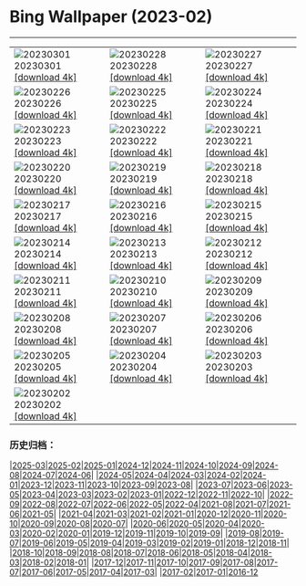 # Bing Wallpaper (2023-02)
**************

<table><tr><td><img src="https://www.bing.com/th?id=OHR.LuebeckCityGate_ZH-CN4618826141_1920x1080.jpg" alt="20230301"> 20230301 <a href="https://www.bing.com/th?id=OHR.LuebeckCityGate_ZH-CN4618826141_UHD.jpg">[download 4k]</a></td><td><img src="https://www.bing.com/th?id=OHR.AtraniAmalfi_ZH-CN6391731688_1920x1080.jpg" alt="20230228"> 20230228 <a href="https://www.bing.com/th?id=OHR.AtraniAmalfi_ZH-CN6391731688_UHD.jpg">[download 4k]</a></td><td><img src="https://www.bing.com/th?id=OHR.PolarBearFrost_ZH-CN5918160947_1920x1080.jpg" alt="20230227"> 20230227 <a href="https://www.bing.com/th?id=OHR.PolarBearFrost_ZH-CN5918160947_UHD.jpg">[download 4k]</a></td></tr><tr><td><img src="https://www.bing.com/th?id=OHR.CanopyPeru_ZH-CN5659581553_1920x1080.jpg" alt="20230226"> 20230226 <a href="https://www.bing.com/th?id=OHR.CanopyPeru_ZH-CN5659581553_UHD.jpg">[download 4k]</a></td><td><img src="https://www.bing.com/th?id=OHR.BryceAnniv_ZH-CN5305245786_1920x1080.jpg" alt="20230225"> 20230225 <a href="https://www.bing.com/th?id=OHR.BryceAnniv_ZH-CN5305245786_UHD.jpg">[download 4k]</a></td><td><img src="https://www.bing.com/th?id=OHR.RichmondParkDuck_ZH-CN4956127005_1920x1080.jpg" alt="20230224"> 20230224 <a href="https://www.bing.com/th?id=OHR.RichmondParkDuck_ZH-CN4956127005_UHD.jpg">[download 4k]</a></td></tr><tr><td><img src="https://www.bing.com/th?id=OHR.BabblingBrook_ZH-CN9371346787_1920x1080.jpg" alt="20230223"> 20230223 <a href="https://www.bing.com/th?id=OHR.BabblingBrook_ZH-CN9371346787_UHD.jpg">[download 4k]</a></td><td><img src="https://www.bing.com/th?id=OHR.FriedensglockeFichtelberg_ZH-CN5510489151_1920x1080.jpg" alt="20230222"> 20230222 <a href="https://www.bing.com/th?id=OHR.FriedensglockeFichtelberg_ZH-CN5510489151_UHD.jpg">[download 4k]</a></td><td><img src="https://www.bing.com/th?id=OHR.MardiGrasNOLA_ZH-CN9628788934_1920x1080.jpg" alt="20230221"> 20230221 <a href="https://www.bing.com/th?id=OHR.MardiGrasNOLA_ZH-CN9628788934_UHD.jpg">[download 4k]</a></td></tr><tr><td><img src="https://www.bing.com/th?id=OHR.Itaimbezinho_ZH-CN5641449623_1920x1080.jpg" alt="20230220"> 20230220 <a href="https://www.bing.com/th?id=OHR.Itaimbezinho_ZH-CN5641449623_UHD.jpg">[download 4k]</a></td><td><img src="https://www.bing.com/th?id=OHR.MauiWhale_ZH-CN6664793962_1920x1080.jpg" alt="20230219"> 20230219 <a href="https://www.bing.com/th?id=OHR.MauiWhale_ZH-CN6664793962_UHD.jpg">[download 4k]</a></td><td><img src="https://www.bing.com/th?id=OHR.EbenIceCave_ZH-CN6035107581_1920x1080.jpg" alt="20230218"> 20230218 <a href="https://www.bing.com/th?id=OHR.EbenIceCave_ZH-CN6035107581_UHD.jpg">[download 4k]</a></td></tr><tr><td><img src="https://www.bing.com/th?id=OHR.BirdcountAllen_ZH-CN4029022734_1920x1080.jpg" alt="20230217"> 20230217 <a href="https://www.bing.com/th?id=OHR.BirdcountAllen_ZH-CN4029022734_UHD.jpg">[download 4k]</a></td><td><img src="https://www.bing.com/th?id=OHR.FireFallYosemite_ZH-CN3351604820_1920x1080.jpg" alt="20230216"> 20230216 <a href="https://www.bing.com/th?id=OHR.FireFallYosemite_ZH-CN3351604820_UHD.jpg">[download 4k]</a></td><td><img src="https://www.bing.com/th?id=OHR.HippoDayChobe_ZH-CN2883647954_1920x1080.jpg" alt="20230215"> 20230215 <a href="https://www.bing.com/th?id=OHR.HippoDayChobe_ZH-CN2883647954_UHD.jpg">[download 4k]</a></td></tr><tr><td><img src="https://www.bing.com/th?id=OHR.OtaruIgloo_ZH-CN2078929256_1920x1080.jpg" alt="20230214"> 20230214 <a href="https://www.bing.com/th?id=OHR.OtaruIgloo_ZH-CN2078929256_UHD.jpg">[download 4k]</a></td><td><img src="https://www.bing.com/th?id=OHR.MoonValley_ZH-CN1906470869_1920x1080.jpg" alt="20230213"> 20230213 <a href="https://www.bing.com/th?id=OHR.MoonValley_ZH-CN1906470869_UHD.jpg">[download 4k]</a></td><td><img src="https://www.bing.com/th?id=OHR.BoobyDarwinDay_ZH-CN9917306809_1920x1080.jpg" alt="20230212"> 20230212 <a href="https://www.bing.com/th?id=OHR.BoobyDarwinDay_ZH-CN9917306809_UHD.jpg">[download 4k]</a></td></tr><tr><td><img src="https://www.bing.com/th?id=OHR.DarkSkiesDV_ZH-CN1076500221_1920x1080.jpg" alt="20230211"> 20230211 <a href="https://www.bing.com/th?id=OHR.DarkSkiesDV_ZH-CN1076500221_UHD.jpg">[download 4k]</a></td><td><img src="https://www.bing.com/th?id=OHR.EpidaurusGreece_ZH-CN0640135476_1920x1080.jpg" alt="20230210"> 20230210 <a href="https://www.bing.com/th?id=OHR.EpidaurusGreece_ZH-CN0640135476_UHD.jpg">[download 4k]</a></td><td><img src="https://www.bing.com/th?id=OHR.LowerAntelopeAZ_ZH-CN4758496750_1920x1080.jpg" alt="20230209"> 20230209 <a href="https://www.bing.com/th?id=OHR.LowerAntelopeAZ_ZH-CN4758496750_UHD.jpg">[download 4k]</a></td></tr><tr><td><img src="https://www.bing.com/th?id=OHR.EileanDonanDawn_ZH-CN0383017858_1920x1080.jpg" alt="20230208"> 20230208 <a href="https://www.bing.com/th?id=OHR.EileanDonanDawn_ZH-CN0383017858_UHD.jpg">[download 4k]</a></td><td><img src="https://www.bing.com/th?id=OHR.MedievalLabro_ZH-CN0015356188_1920x1080.jpg" alt="20230207"> 20230207 <a href="https://www.bing.com/th?id=OHR.MedievalLabro_ZH-CN0015356188_UHD.jpg">[download 4k]</a></td><td><img src="https://www.bing.com/th?id=OHR.WaitangiFjordlandNP_ZH-CN9436140228_1920x1080.jpg" alt="20230206"> 20230206 <a href="https://www.bing.com/th?id=OHR.WaitangiFjordlandNP_ZH-CN9436140228_UHD.jpg">[download 4k]</a></td></tr><tr><td><img src="https://www.bing.com/th?id=OHR.YearRabbit_ZH-CN2751166096_1920x1080.jpg" alt="20230205"> 20230205 <a href="https://www.bing.com/th?id=OHR.YearRabbit_ZH-CN2751166096_UHD.jpg">[download 4k]</a></td><td><img src="https://www.bing.com/th?id=OHR.Lichun2023_ZH-CN7842399047_1920x1080.jpg" alt="20230204"> 20230204 <a href="https://www.bing.com/th?id=OHR.Lichun2023_ZH-CN7842399047_UHD.jpg">[download 4k]</a></td><td><img src="https://www.bing.com/th?id=OHR.QuebecFrontenac_ZH-CN9519096458_1920x1080.jpg" alt="20230203"> 20230203 <a href="https://www.bing.com/th?id=OHR.QuebecFrontenac_ZH-CN9519096458_UHD.jpg">[download 4k]</a></td></tr><tr><td><img src="https://www.bing.com/th?id=OHR.GroundhogThree_ZH-CN6720558481_1920x1080.jpg" alt="20230202"> 20230202 <a href="https://www.bing.com/th?id=OHR.GroundhogThree_ZH-CN6720558481_UHD.jpg">[download 4k]</a></td><td></td><td></td></tr></table>

### 历史归档：

|[2025-03](/../2025-03/2025-03.md)|[2025-02](/../2025-02/2025-02.md)|[2025-01](/../2025-01/2025-01.md)|[2024-12](/../2024-12/2024-12.md)|[2024-11](/../2024-11/2024-11.md)|[2024-10](/../2024-10/2024-10.md)|[2024-09](/../2024-09/2024-09.md)|[2024-08](/../2024-08/2024-08.md)|[2024-07](/../2024-07/2024-07.md)|[2024-06](/../2024-06/2024-06.md)|
|[2024-05](/../2024-05/2024-05.md)|[2024-04](/../2024-04/2024-04.md)|[2024-03](/../2024-03/2024-03.md)|[2024-02](/../2024-02/2024-02.md)|[2024-01](/../2024-01/2024-01.md)|[2023-12](/../2023-12/2023-12.md)|[2023-11](/../2023-11/2023-11.md)|[2023-10](/../2023-10/2023-10.md)|[2023-09](/../2023-09/2023-09.md)|[2023-08](/../2023-08/2023-08.md)|
|[2023-07](/../2023-07/2023-07.md)|[2023-06](/../2023-06/2023-06.md)|[2023-05](/../2023-05/2023-05.md)|[2023-04](/../2023-04/2023-04.md)|[2023-03](/../2023-03/2023-03.md)|[2023-02](/2023-02.md)|[2023-01](/../2023-01/2023-01.md)|[2022-12](/../2022-12/2022-12.md)|[2022-11](/../2022-11/2022-11.md)|[2022-10](/../2022-10/2022-10.md)|
|[2022-09](/../2022-09/2022-09.md)|[2022-08](/../2022-08/2022-08.md)|[2022-07](/../2022-07/2022-07.md)|[2022-06](/../2022-06/2022-06.md)|[2022-05](/../2022-05/2022-05.md)|[2022-04](/../2022-04/2022-04.md)|[2021-08](/../2021-08/2021-08.md)|[2021-07](/../2021-07/2021-07.md)|[2021-06](/../2021-06/2021-06.md)|[2021-05](/../2021-05/2021-05.md)|
|[2021-04](/../2021-04/2021-04.md)|[2021-03](/../2021-03/2021-03.md)|[2021-02](/../2021-02/2021-02.md)|[2021-01](/../2021-01/2021-01.md)|[2020-12](/../2020-12/2020-12.md)|[2020-11](/../2020-11/2020-11.md)|[2020-10](/../2020-10/2020-10.md)|[2020-09](/../2020-09/2020-09.md)|[2020-08](/../2020-08/2020-08.md)|[2020-07](/../2020-07/2020-07.md)|
|[2020-06](/../2020-06/2020-06.md)|[2020-05](/../2020-05/2020-05.md)|[2020-04](/../2020-04/2020-04.md)|[2020-03](/../2020-03/2020-03.md)|[2020-02](/../2020-02/2020-02.md)|[2020-01](/../2020-01/2020-01.md)|[2019-12](/../2019-12/2019-12.md)|[2019-11](/../2019-11/2019-11.md)|[2019-10](/../2019-10/2019-10.md)|[2019-09](/../2019-09/2019-09.md)|
|[2019-08](/../2019-08/2019-08.md)|[2019-07](/../2019-07/2019-07.md)|[2019-06](/../2019-06/2019-06.md)|[2019-05](/../2019-05/2019-05.md)|[2019-04](/../2019-04/2019-04.md)|[2019-03](/../2019-03/2019-03.md)|[2019-02](/../2019-02/2019-02.md)|[2019-01](/../2019-01/2019-01.md)|[2018-12](/../2018-12/2018-12.md)|[2018-11](/../2018-11/2018-11.md)|
|[2018-10](/../2018-10/2018-10.md)|[2018-09](/../2018-09/2018-09.md)|[2018-08](/../2018-08/2018-08.md)|[2018-07](/../2018-07/2018-07.md)|[2018-06](/../2018-06/2018-06.md)|[2018-05](/../2018-05/2018-05.md)|[2018-04](/../2018-04/2018-04.md)|[2018-03](/../2018-03/2018-03.md)|[2018-02](/../2018-02/2018-02.md)|[2018-01](/../2018-01/2018-01.md)|
|[2017-12](/../2017-12/2017-12.md)|[2017-11](/../2017-11/2017-11.md)|[2017-10](/../2017-10/2017-10.md)|[2017-09](/../2017-09/2017-09.md)|[2017-08](/../2017-08/2017-08.md)|[2017-07](/../2017-07/2017-07.md)|[2017-06](/../2017-06/2017-06.md)|[2017-05](/../2017-05/2017-05.md)|[2017-04](/../2017-04/2017-04.md)|[2017-03](/../2017-03/2017-03.md)|
|[2017-02](/../2017-02/2017-02.md)|[2017-01](/../2017-01/2017-01.md)|[2016-12](/../2016-12/2016-12.md)